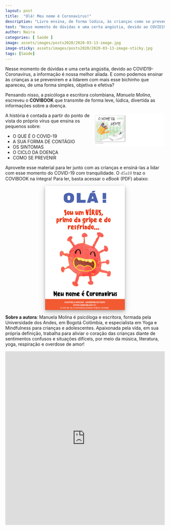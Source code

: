 ```yaml
---
layout: post
title:  "Olá! Meu nome é Coronavirus!"
description: "Livro ensina, de forma lúdica, às crianças como se prevenir do COVID-19"
text: "Nesse momento de dúvidas e uma certa angústia, devido ao COVID19-Coronavírus, a informação é nossa melhor aliada. E como podemos ensinar às crianças  como se prevenirem e a lidarem com mais esse bichinho que apareceu, de uma forma simples, objetiva e efetiva?"
author: Naira
categories: [ Saúde ]
image: assets/images/posts2020/2020-03-13-image.jpg
image-sticky: assets/images/posts2020/2020-03-13-image-sticky.jpg
tags: [Saúde]
---
```

<style>
.capa { display: block; margin-left: auto; margin-right: auto; width: 50%; 
box-shadow: 0 4px 8px 0 rgba(0, 0, 0, 0.2), 0 6px 20px 0 rgba(0, 0, 0, 0.19);}

.thumb {float: right; width: 45%;}
@media only screen and (max-width: 520px) {
  .txt {font-size: 22px;}
  .thumb {float: right; width: 100%}
}
</style>
Nesse momento de dúvidas e uma certa angústia, devido ao COVID19-Coronavírus, a informação é nossa melhor aliada. E como podemos ensinar às crianças a se prevenirem e a lidarem com mais esse bichinho que apareceu, de uma forma simples, objetiva e efetiva?

Pensando nisso, a psicóloga e escritora colombiana, *Manuela Molina*, escreveu o **COVIBOOK** que transmite de forma leve, lúdica, divertida as informações sobre a doença.

<a href="https://aprender.digital/"><img class="thumb" src="/assets/images/o-nome-da-gente.gif" align="rigth"></a>
A história é contada a partir do ponto de vista do próprio vírus que ensina os pequenos sobre:
 * O QUE É O COVID-19
 * A SUA FORMA DE CONTÁGIO
 * OS SINTOMAS
 * O CICLO DA DOENÇA
 * COMO SE PREVENIR

Aproveite esse material para ler junto com as crianças e ensiná-las a lidar com esse momento do COVID-19 com tranquilidade. O  <spam style="font-family: 'Crafty Girls', cursive;color:gray"><b>d5a10</b></spam> traz o COVIBOOK na íntegra! Para ler, basta acessar o *eBook* (PDF) abaixo:

<a href="/assets/images/posts2020/COVIBOOK-PORT.pdf" target="_blank"><img class="capa" src="/assets/images/posts2020/2020-03-13-capa-pdf.jpg" align="rigth"></a> 

**Sobre a autora**: Manuela Molina é psicóloga e escritora, formada pela Universidade dos Andes, em Bogotá Colômbia, e especialista em Yoga e Mindfulness para crianças e adolescentes. Apaixonada pela vida, em sua própria definição, trabalha para aliviar o coração das crianças diante de sentimentos confusos e situações difíceis, por meio da música, literatura, yoga, respiração e overdose de amor!

<iframe src="https://docs.google.com/forms/d/e/1FAIpQLSd8Pl2KwVj0f3hrZaZyGgm0oOE5qWk_fqQIJ_FGwcJu4gfOng/viewform?embedded=true" width="100%" height="547" frameborder="0" marginheight="0" marginwidth="0">Carregando…</iframe>
